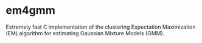 # em4gmm
Extremely fast C implementation of the clustering Expectation Maximization (EM) algorithm for estimating Gaussian Mixture Models (GMM).
